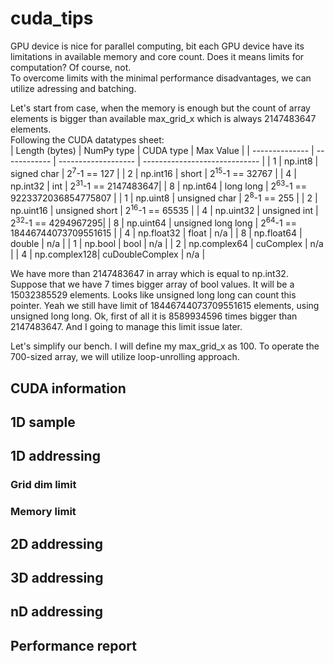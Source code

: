 # cuda_tips
GPU device is nice for parallel computing, bit each GPU device have its limitations in available memory and core count. Does it means limits for computation? Of course, not.  
To overcome limits with the minimal performance disadvantages, we can utilize adressing and batching.  
  
Let's start from case, when the memory is enough but the count of array elements is bigger than available max_grid_x which is always 2147483647 elements.  
Following the CUDA datatypes  sheet:  
| Length (bytes) | NumPy type   | CUDA type           | Max Value                     |
| -------------- | ------------ | ------------------- | ----------------------------- |
| 1              | np.int8      | signed char         | 2<sup>7</sup>-1 == 127        |
| 2              | np.int16     | short               | 2<sup>15</sup>-1 == 32767     |
| 4              | np.int32     | int                 | 2<sup>31</sup>-1 == 2147483647|
| 8              | np.int64     | long long           | 2<sup>63</sup>-1 == 9223372036854775807 |
| 1              | np.uint8     | unsigned char       | 2<sup>8</sup>-1 == 255        |
| 2              | np.uint16    | unsigned short      | 2<sup>16</sup>-1 == 65535     |
| 4              | np.uint32    | unsigned int        | 2<sup>32</sup>-1 == 4294967295|
| 8              | np.uint64    | unsigned long long  | 2<sup>64</sup>-1 == 18446744073709551615 |
| 4              | np.float32   | float               | n/a                           |
| 8              | np.float64   | double              | n/a                           |
| 1              | np.bool      | bool                | n/a                           |
| 2              | np.complex64 | cuComplex           | n/a                           |
| 4              | np.complex128| cuDoubleComplex     | n/a                           |
  
We have more than 2147483647 in array which is equal to np.int32. Suppose that we have 7 times bigger array of bool values. It will be a 15032385529 elements. Looks like unsigned long long can count this pointer. Yeah we still have limit of 18446744073709551615 elements, using unsigned long long. Ok, first of all it is 8589934596 times bigger than 2147483647. And I going to manage this limit issue later.  
  
Let's simplify our bench. I will define my max_grid_x as 100.
To operate the 700-sized array, we will utilize loop-unrolling approach.

## CUDA information
## 1D sample
## 1D addressing
### Grid dim limit
### Memory limit
## 2D addressing
## 3D addressing
## nD addressing
## Performance report